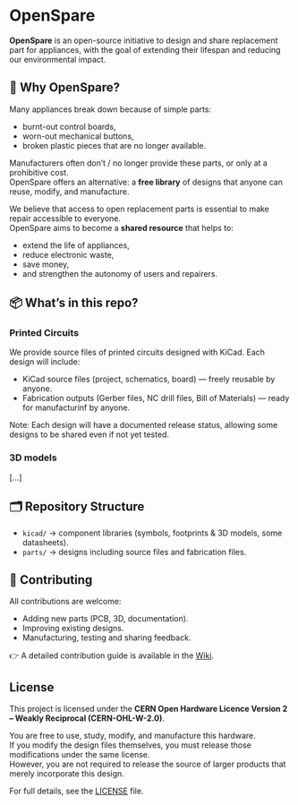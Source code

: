 # OpenSpare

**OpenSpare** is an open-source initiative to design and share replacement part for appliances, with the goal of extending their lifespan and reducing our environmental impact.

## 🚀 Why OpenSpare?

Many appliances break down because of simple parts:  
- burnt-out control boards,  
- worn-out mechanical buttons,  
- broken plastic pieces that are no longer available.  

Manufacturers often don’t / no longer provide these parts, or only at a prohibitive cost.  
OpenSpare offers an alternative: a **free library** of designs that anyone can reuse, modify, and manufacture.

We believe that access to open replacement parts is essential to make repair accessible to everyone.  
OpenSpare aims to become a **shared resource** that helps to:  
- extend the life of appliances,  
- reduce electronic waste,
- save money,  
- and strengthen the autonomy of users and repairers.  


## 📦 What’s in this repo?

### Printed Circuits

We provide source files of printed circuits designed with KiCad. Each design will include:

- KiCad source files (project, schematics, board) — freely reusable by anyone.
- Fabrication outputs (Gerber files, NC drill files, Bill of Materials) — ready for manufacturinf by anyone.

Note: Each design will have a documented release status, allowing some designs to be shared even if not yet tested.

### 3D models

[...]


## 🗂️ Repository Structure

- `kicad/` → component libraries (symbols, footprints & 3D models, some datasheets). 
- `parts/` → designs including source files and fabrication files.


## 🤝 Contributing

All contributions are welcome:  
- Adding new parts (PCB, 3D, documentation).  
- Improving existing designs.  
- Manufacturing, testing and sharing feedback. 

👉 A detailed contribution guide is available in the [Wiki](https://github.com/OpenSpare/OpenSpare/wiki).

## License

This project is licensed under the **CERN Open Hardware Licence Version 2 – Weakly Reciprocal (CERN-OHL-W-2.0)**.

You are free to use, study, modify, and manufacture this hardware.  
If you modify the design files themselves, you must release those modifications under the same license.  
However, you are not required to release the source of larger products that merely incorporate this design.

For full details, see the [LICENSE](./LICENSE) file.
